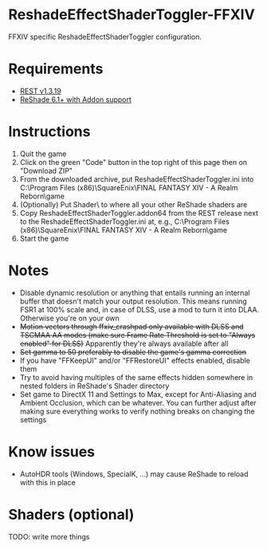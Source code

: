 # ReshadeEffectShaderToggler-FFXIV
FFXIV specific ReshadeEffectShaderToggler configuration. 

# Requirements
* [REST v1.3.19](https://github.com/4lex4nder/ReshadeEffectShaderToggler/releases/tag/v1.3.19)
* [ReShade 6.1+ with Addon support](https://reshade.me/)

# Instructions
1. Quit the game
2. Click on the green "Code" button in the top right of this page then on "Download ZIP"
3. From the downloaded archive, put ReshadeEffectShaderToggler.ini into C:\Program Files (x86)\SquareEnix\FINAL FANTASY XIV - A Realm Reborn\game
4. (Optionally) Put Shader\ to where all your other ReShade shaders are
5. Copy ReshadeEffectShaderToggler.addon64 from the REST release next to the ReshadeEffectShaderToggler.ini at, e.g., C:\Program Files (x86)\SquareEnix\FINAL FANTASY XIV - A Realm Reborn\game
4. Start the game

# Notes
* Disable dynamic resolution or anything that entails running an internal buffer that doesn't match your output resolution. This means running FSR1 at 100% scale and, in case of DLSS, use a mod to turn it into DLAA. Otherwise you're on your own
* ~~Motion vectors through ffxiv_crashpad only available with DLSS and TSCMAA AA modes (make sure Frame Rate Threshold is set to "Always enabled" for DLSS)~~ Apparently they're always available after all
* ~~Set gamma to 50 preferably to disable the game's gamma correction~~
* If you have "FFKeepUI" and/or "FFRestoreUI" effects enabled, disable them
* Try to avoid having multiples of the same effects hidden somewhere in nested folders in ReShade's Shader directory
* Set game to DirectX 11 and Settings to Max, except for Anti-Aliasing and Ambient Occlusion, which can be whatever. You can further adjust after making sure everything works to verify nothing breaks on changing the settings

# Know issues
* AutoHDR tools (Windows, SpecialK, ...) may cause ReShade to reload with this in place

# Shaders (optional)
TODO: write more things